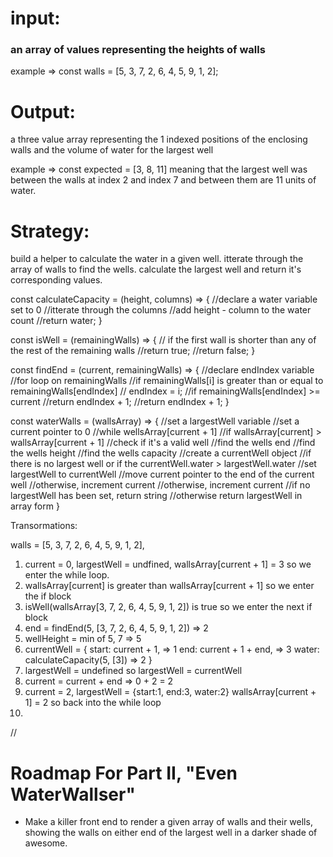 # input: 
### an array of values representing the heights of walls
 example => const walls = [5, 3, 7, 2, 6, 4, 5, 9, 1, 2];

# Output: 
a three value array representing the 1 indexed positions of the enclosing walls and the volume of water for the largest well

 example => const expected = [3, 8, 11] meaning that the largest well was between the walls at index 2 and index 7 and between them are 11 units of water.

# Strategy: 
build a helper to calculate the water in a given well.  itterate through the array of walls to find the wells.  calculate the largest well and return it's corresponding values.

const calculateCapacity = (height, columns) => {
  //declare a water variable set to 0
  //itterate through the columns
    //add height - column to the water count
  //return water;
}

const isWell = (remainingWalls) => {
  // if the first wall is shorter than any of the rest of the remaining walls
    //return true;
  //return false; 
}

const findEnd = (current, remainingWalls) => {
  //declare endIndex variable
  //for loop on remainingWalls
    //if remainingWalls[i] is greater than or equal to remainingWalls[endIndex]
      // endIndex = i;
    //if remainingWalls[endIndex] >= current
      //return endIndex + 1;
  //return endIndex + 1;
}


const waterWalls = (wallsArray) => {
  //set a largestWell variable
  //set a current pointer to 0
  //while wellsArray[current + 1]
    //if wallsArray[current] > wallsArray[current + 1]
      //check if it's a valid well
        //find the wells end
        //find the wells height
        //find the wells capacity
        //create a currentWell object
        //if there is no largest well or if the currentWell.water > largestWell.water
          //set largestWell to currentWell
        //move current pointer to the end of the current well
      //otherwise, increment current
    //otherwise, increment current
  //if no largestWell has been set, return string
  //otherwise return largestWell in array form 
}


Transormations:

walls = [5, 3, 7, 2, 6, 4, 5, 9, 1, 2],

1. current = 0, largestWell = undfined, wallsArray[current + 1] = 3 so we enter the while loop.
2. wallsArray[current] is greater than wallsArray[current + 1] so we enter the if block
3. isWell(wallsArray[3, 7, 2, 6, 4, 5, 9, 1, 2]) is true so we enter the next if block
4. end = findEnd(5, [3, 7, 2, 6, 4, 5, 9, 1, 2]) => 2
5. wellHeight = min of 5, 7 => 5
6. currentWell = {
  start: current + 1, => 1
  end: current + 1 + end, => 3
  water: calculateCapacity(5, [3]) => 2
}
7. largestWell = undefined so largestWell = currentWell
8. current = current + end => 0 + 2 = 2
9. current = 2, largestWell = {start:1, end:3, water:2} wallsArray[current + 1] = 2 so back into the while loop
10. 
        


 
//

# Roadmap For Part II, "Even WaterWallser"

- Make a killer front end to render a given array of walls and their wells, showing the walls on either end of the largest well in a darker shade of awesome.
